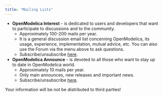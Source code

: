 ```yaml
---
title: "Mailing Lists"
---
```

  * **OpenModelica Interest** -&nbsp;is dedicated to users and developers that want to participate to discussions and to the community. 
      * Approximately 100-200 mails per year.
      * It is a general discussion email list concerning OpenModelica, its usage, experience, implementation, mutual advice, etc. You can also use the Forum via the menu above to ask questions.
      * Subscribe/unsubscribe&nbsp;<a href="https://lists.liu.se/mailman/listinfo/openmodelicainterest.ida" target="_blank">here</a>.
  * **OpenModelica Announce** -&nbsp;is devoted to all those who want to stay up to date in OpenModelica world. 
      * Approximately 10 mails per year.
      * Only main announces, new releases and important news.
      * Subscribe/unsubscribe <a href="https://lists.liu.se/mailman/listinfo/openmodelicaannounce1.ida" target="_blank">here</a>.

Your information will be not be distributed to third parties!